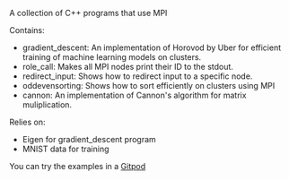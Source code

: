 A collection of C++ programs that use MPI

Contains:
* gradient_descent: An implementation of Horovod by Uber for efficient training of machine learning models on clusters.
* role_call: Makes all MPI nodes print their ID to the stdout.
* redirect_input: Shows how to redirect input to a specific node.
* oddevensorting: Shows how to sort efficiently on clusters using MPI
* cannon: An implementation of Cannon's algorithm for matrix muliplication.

Relies on:
* Eigen for gradient_descent program
* MNIST data for training

You can try the examples in a [Gitpod](https://gitpod.io/#https://github.com/adolfogonzalez3/mpi-example)
